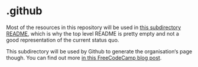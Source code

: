 # .github

Most of the resources in this repository will be used in [this subdirectory README](/profile/README.md), which is why the top level README is pretty empty and not a good representation of the current status quo.

This subdirectory will be used by Github to generate the organisation‘s page though. You can find out more [in this FreeCodeCamp blog post](https://www.freecodecamp.org/news/how-to-use-the-dot-github-repository/).